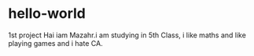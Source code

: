 # hello-world
1st project
Hai iam Mazahr.i am studying in 5th Class, i like maths and like playing games and i hate CA.
